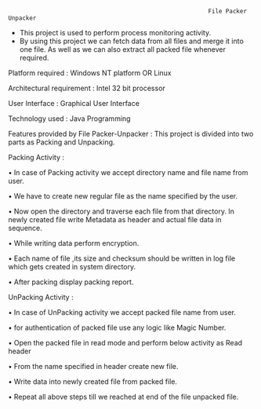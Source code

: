                                                              File Packer Unpacker

- This project is used to perform process monitoring activity.
- By using this project we can fetch data from all files and merge it into one file. As well
  as we can also extract all packed file whenever required.

Platform required : Windows NT platform OR Linux

Architectural requirement : Intel 32 bit processor

User Interface : Graphical User Interface

Technology used : Java Programming

Features provided by File Packer-Unpacker : 
This project is divided into two parts as Packing and Unpacking.

Packing Activity :

• In case of Packing activity we accept directory name and file name from user.

• We have to create new regular file as the name specified by the user.

• Now open the directory and traverse each file from that directory. In newly created file
  write Metadata as header and actual file data in sequence.

• While writing data perform encryption.

• Each name of file ,its size and checksum should be written in log file which gets
  created in system directory.

• After packing display packing report.

UnPacking Activity :

• In case of UnPacking activity we accept packed file name from user.

• for authentication of packed file use any logic like Magic Number.

• Open the packed file in read mode and perform below activity as
  Read header

• From the name specified in header create new file.

• Write data into newly created file from packed file.

• Repeat all above steps till we reached at end of the file unpacked file.
